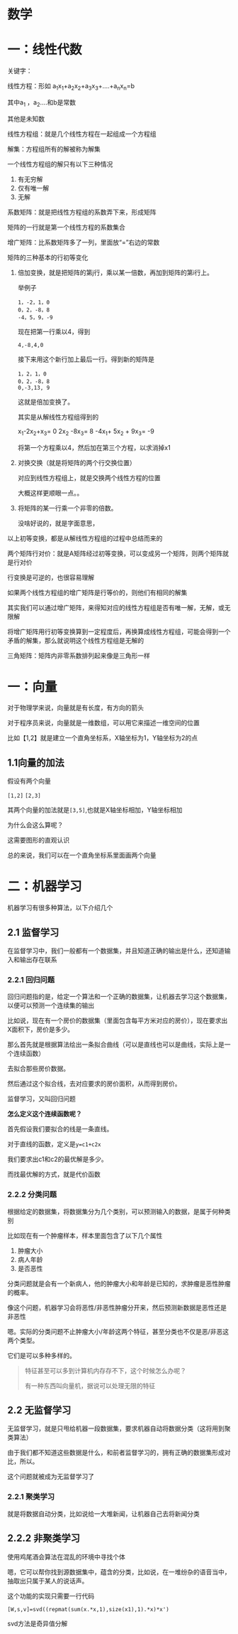 # 数学

# 一：线性代数

关键字：

线性方程：形如  a<sub>1</sub>x<sub>1</sub>+a<sub>2</sub>x<sub>2</sub>+a<sub>3</sub>x<sub>3</sub>+....+a<sub>n</sub>x<sub>n</sub>=b

其中a<sub>1</sub> ，a<sub>2</sub>....和b是常数

其他是未知数



线性方程组：就是几个线性方程在一起组成一个方程组

解集：方程组所有的解被称为解集

一个线性方程组的解只有以下三种情况

1. 有无穷解
2. 仅有唯一解
3. 无解

系数矩阵：就是把线性方程组的系数弄下来，形成矩阵

矩阵的一行就是第一个线性方程的系数集合

增广矩阵：比系数矩阵多了一列，里面放“=”右边的常数

矩阵的三种基本的行初等变化

1. 倍加变换，就是把矩阵的第j行，乘以某一倍数，再加到矩阵的第i行上。

   举例子
   
   ```
   1，-2，1，0
   0，2，-8，8
   -4，5，9，-9
   ```
   
   现在把第一行乘以4，得到
   
   `4,-8,4,0`
   
   接下来用这个新行加上最后一行。得到新的矩阵是
   
   ```
   1，2，1，0
   0，2，-8，8
   0,-3,13, 9 
   ```
   
   这就是倍加变换了。
   
   其实是从解线性方程组得到的
   
   x<sub>1</sub>-2x<sub>2</sub>+x<sub>3</sub>=  0
   2x<sub>2</sub> -8x<sub>3</sub>= 8
   -4x<sub>1</sub>+ 5x<sub>2</sub> + 9x<sub>3</sub>= -9
   
   将第一个方程乘以4，然后加在第三个方程，以求消掉x1
   
2. 对换交换（就是将矩阵的两个行交换位置）

   对应到线性方程组上，就是交换两个线性方程的位置

   大概这样更顺眼一点。。

3. 将矩阵的某一行乘一个非零的倍数。

   没啥好说的，就是字面意思，

以上初等变换，都是从解线性方程组的过程中总结而来的



两个矩阵行对价：就是A矩阵经过初等变换，可以变成另一个矩阵，则两个矩阵就是行对价



行变换是可逆的，也很容易理解



如果两个线性方程组的增广矩阵是行等价的，则他们有相同的解集



其实我们可以通过增广矩阵，来得知对应的线性方程组是否有唯一解，无解，或无限解

将增广矩阵用行初等变换算到一定程度后，再换算成线性方程组，可能会得到一个矛盾的解集，那么就说明这个线性方程组是无解的



三角矩阵：矩阵内非零系数排列起来像是三角形一样

# 一：向量

对于物理学来说，向量就是有长度，有方向的箭头

对于程序员来说，向量就是一维数组，可以用它来描述一维空间的位置

比如【1,2】就是建立一个直角坐标系，X轴坐标为1，Y轴坐标为2的点

## 1.1向量的加法

假设有两个向量

`[1,2]`  `[2,3]`

其两个向量的加法就是`[3,5]`,也就是X轴坐标相加，Y轴坐标相加

为什么会这么算呢？

这需要图形的直观认识

总的来说，我们可以在一个直角坐标系里面画两个向量

# 二：机器学习

机器学习有很多种算法，以下介绍几个

## 2.1 监督学习

在监督学习中，我们一般都有一个数据集，并且知道正确的输出是什么，还知道输入和输出存在联系

### 2.2.1 回归问题

回归问题指的是，给定一个算法和一个正确的数据集，让机器去学习这个数据集，以便可以预测一个连续集的输出

比如说，现在有一个房价的数据集（里面包含每平方米对应的房价），现在要求出X面积下，房价是多少。

那么首先就是根据算法绘出一条拟合曲线（可以是直线也可以是曲线，实际上是一个连续函数）

去拟合那些房价数据。

然后通过这个拟合线，去对应要求的房价面积，从而得到房价。

监督学习，又叫回归问题

**怎么定义这个连续函数呢？**

首先假设我们要拟合的线是一条直线。

对于直线的函数，定义是`y=c1+c2x`

我们要求出c1和c2的最优解是多少。

而找最优解的方式，就是代价函数





### 2.2.2 分类问题

根据给定的数据集，将数据集分为几个类别，可以预测输入的数据，是属于何种类别

比如现在有一个肿瘤样本，样本里面包含了以下几个属性

1. 肿瘤大小
2. 病人年龄
3. 是否恶性

分类问题就是会有一个新病人，他的肿瘤大小和年龄是已知的，求肿瘤是恶性肿瘤的概率。

像这个问题，机器学习会将恶性/非恶性肿瘤分开来，然后预测新数据是恶性还是非恶性

嗯。实际的分类问题不止肿瘤大小/年龄这两个特征，甚至分类也不仅是恶/非恶这两个类型。

它们是可以多种多样的。

> 特征甚至可以多到计算机内存存不下，这个时候怎么办呢？
>
> 有一种东西叫向量机，据说可以处理无限的特征

## 2.2 无监督学习

无监督学习，就是只甩给机器一段数据集，要求机器自动将数据分类（这将用到聚类算法）

由于我们都不知道这些数据是什么，和前者监督学习的，拥有正确的数据集形成对比，所以。

这个问题就被成为无监督学习了

### 2.2.1 聚类学习

就是将数据自动分类，比如说给一大堆新闻，让机器自己去将新闻分类



## 2.2.2 非聚类学习

使用鸡尾酒会算法在混乱的环境中寻找个体

嗯，它可以帮你找到源数据集中，蕴含的分类，比如说，在一堆纷杂的语音当中，抽取出只属于某人的说话声。

这个功能的实现只需要一行代码

`[W,s,v]=svd((repmat(sum(x.*x,1),size(x1),1).*x)*x')`

svd方法是奇异值分解